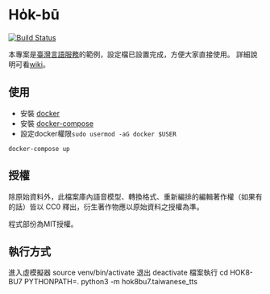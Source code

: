 # Ho̍k-bū
[![Build Status](https://travis-ci.org/i3thuan5/hok8-bu7.svg?branch=master)](https://travis-ci.org/i3thuan5/hok8-bu7)

本專案是[臺灣言語服務](https://github.com/sih4sing5hong5/tai5-uan5_gian5-gi2_hok8-bu7)的範例，設定檔已設置完成，方便大家直接使用。
詳細說明可看[wiki](https://github.com/sih4sing5hong5/tai5-uan5_gian5-gi2_hok8-bu7/wiki)。

## 使用
- 安裝 [docker](https://docs.docker.com/engine/installation/linux/docker-ce/ubuntu/)
- 安裝 [docker-compose](https://docs.docker.com/compose/install/)
- 設定docker權限`sudo usermod -aG docker $USER`
```
docker-compose up
```

## 授權
除原始資料外，此檔案庫內語音模型、轉換格式、重新編排的編輯著作權（如果有的話）皆以 CC0 釋出，衍生著作物應以原始資料之授權為準。

程式部份為MIT授權。

## 執行方式
進入虛模擬器 source venv/bin/activate 
退出 deactivate
檔案執行 cd HOK8-BU7  PYTHONPATH=. python3 -m hok8bu7.taiwanese_tts


